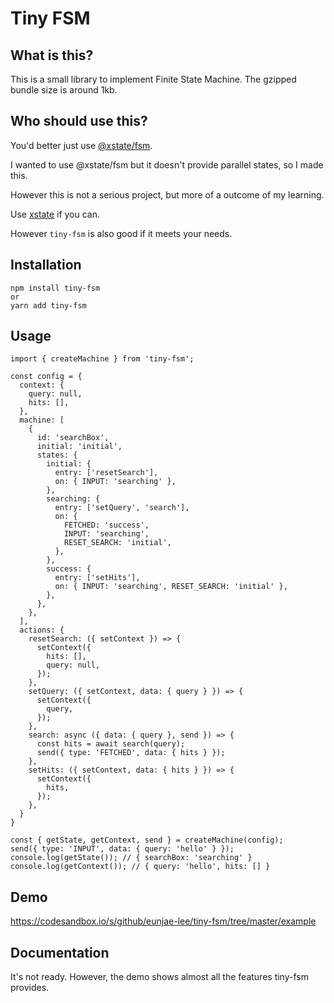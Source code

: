 # Tiny FSM

## What is this?

This is a small library to implement Finite State Machine. The gzipped bundle size is around 1kb.

## Who should use this?

You'd better just use [@xstate/fsm](https://xstate.js.org/docs/packages/xstate-fsm/).

I wanted to use @xstate/fsm but it doesn't provide parallel states, so I made this.

However this is not a serious project, but more of a outcome of my learning.

Use [xstate](https://xstate.js.org/docs/) if you can.

However `tiny-fsm` is also good if it meets your needs.

## Installation

```
npm install tiny-fsm
or
yarn add tiny-fsm
```

## Usage

```
import { createMachine } from 'tiny-fsm';

const config = {
  context: {
    query: null,
    hits: [],
  },
  machine: [
    {
      id: 'searchBox',
      initial: 'initial',
      states: {
        initial: {
          entry: ['resetSearch'],
          on: { INPUT: 'searching' },
        },
        searching: {
          entry: ['setQuery', 'search'],
          on: {
            FETCHED: 'success',
            INPUT: 'searching',
            RESET_SEARCH: 'initial',
          },
        },
        success: {
          entry: ['setHits'],
          on: { INPUT: 'searching', RESET_SEARCH: 'initial' },
        },
      },
    },
  ],
  actions: {
    resetSearch: ({ setContext }) => {
      setContext({
        hits: [],
        query: null,
      });
    },
    setQuery: ({ setContext, data: { query } }) => {
      setContext({
        query,
      });
    },
    search: async ({ data: { query }, send }) => {
      const hits = await search(query);
      send({ type: 'FETCHED', data: { hits } });
    },
    setHits: ({ setContext, data: { hits } }) => {
      setContext({
        hits,
      });
    },
  }
}

const { getState, getContext, send } = createMachine(config);
send({ type: 'INPUT', data: { query: 'hello' } });
console.log(getState()); // { searchBox: 'searching' }
console.log(getContext()); // { query: 'hello', hits: [] }
```

## Demo

https://codesandbox.io/s/github/eunjae-lee/tiny-fsm/tree/master/example

## Documentation

It's not ready. However, the demo shows almost all the features tiny-fsm provides.
